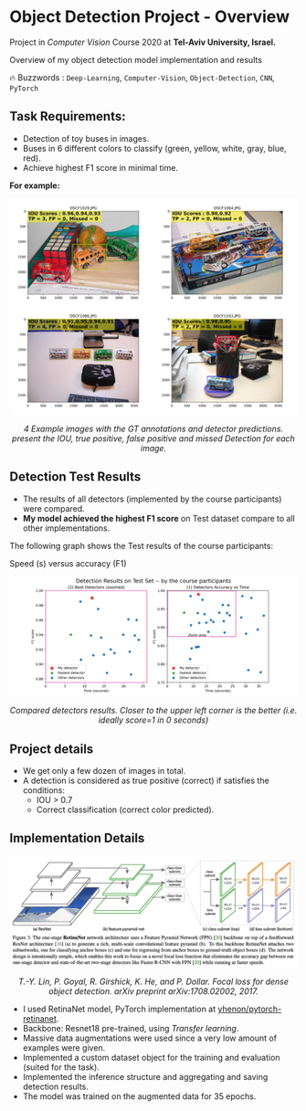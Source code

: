 # Object Detection Project - Overview
Project in *Computer Vision* Course 2020 at **Tel-Aviv University, Israel.**

Overview of my object detection model implementation and results

:fire:  Buzzwords : `Deep-Learning`, `Computer-Vision`, `Object-Detection`, `CNN`, `PyTorch`

## Task Requirements:
* Detection of toy buses in images.
* Buses in 6 different colors to classify (green, yellow, white, gray,
blue, red).
* Achieve highest F1 score in minimal time.
 
**For example:**

![](images/grid_images_2.jpg)
<p align="center">
  <i>4 Example images with the GT annotations and detector predictions.
   present the IOU, true positive, false positive and missed Detection for each image.</i>
</p>


## Detection Test Results
* The results of all detectors (implemented by the course participants) were compared.
* **My model achieved the highest F1 score** on Test dataset compare to all other implementations.

The following graph shows the Test results of the course participants:

Speed (s) versus accuracy (F1)

[![results_graph](images/results.png)](#relative-results)
<p align="center">
  <i>Compared detectors results. Closer to the upper left corner is the better (i.e. ideally score=1 in 0 seconds)
</i>
</p>

## Project details
* We get only a few dozen of images in total.
* A detection is considered as true positive (correct) if satisfies the conditions:
  * IOU > 0.7
  * Correct classification (correct color predicted).
  


## Implementation Details
[![](images/retina.png)](#implementation-details)
<p align="center">
  <i>T.-Y. Lin, P. Goyal, R. Girshick, K. He, and P. Dollar. Focal loss for dense object detection.
arXiv preprint arXiv:1708.02002, 2017.</i>
</p>

* I used RetinaNet model, PyTorch implementation at [yhenon/pytorch-retinanet](https://github.com/yhenon/pytorch-retinanet).
* Backbone: Resnet18 pre-trained, using *Transfer learning*.
* Massive data augmentations were used since a very low amount of examples were given.
* Implemented a custom dataset object for the training and evaluation (suited for the task).
* Implemented the inference structure and aggregating and saving detection results.
* The model was trained on the augmented data for 35 epochs.


